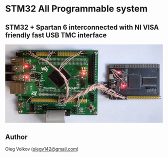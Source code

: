 # STM32 All Programmable system
## STM32 + Spartan 6 interconnected with NI VISA friendly fast USB TMC interface

![The prototype system](https://github.com/olegv142/STM32AllProgrammable/blob/master/doc/prototype.jpg)



## Author

Oleg Volkov (olegv142@gmail.com)
